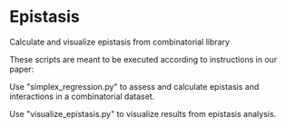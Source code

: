 # Epistasis
Calculate and visualize epistasis from combinatorial library

These scripts are meant to be executed according to instructions in our paper: <insert Methods in Enzymology reference>

Use "simplex_regression.py" to assess and calculate epistasis and interactions in a combinatorial dataset.

Use "visualize_epistasis.py" to visualize results from epistasis analysis.

